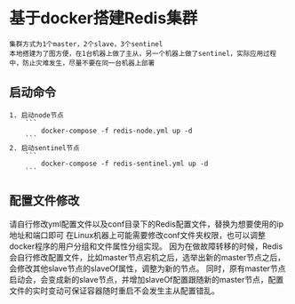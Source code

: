 # 基于docker搭建Redis集群
```
集群方式为1个master，2个slave，3个sentinel
本地搭建为了图方便，在1台机器上做了主从，另一个机器上做了sentinel，实际应用过程中，防止灾难发生，尽量不要在同一台机器上部署
```

## 启动命令
    1. 启动node节点
        ```
            docker-compose -f redis-node.yml up -d
        ```
    2. 启动sentinel节点
        ```
            docker-compose -f redis-sentinel.yml up -d
        ```
## 配置文件修改

请自行修改yml配置文件以及conf目录下的Redis配置文件，替换为想要使用的ip地址和端口即可
在Linux机器上可能需要修改conf文件夹权限，也可以调整docker程序的用户分组和文件属性分组实现。
因为在做故障转移的时候，Redis会自行修改配置文件，比如master节点宕机之后，选举出新的master节点之后，会修改其他slave节点的slaveOf属性，调整为新的节点。
同时，原有master节点启动会，会变成新的slave节点，并增加slaveOf配置跟随新的master节点，配置文件的实时变动可保证容器随时重启不会发生主从配置错乱。

